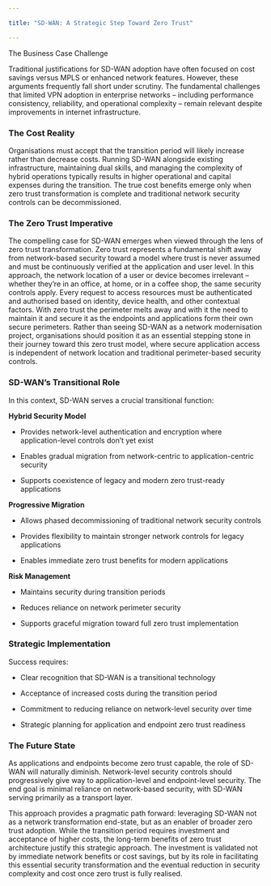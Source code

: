 ```yaml
---

title: "SD-WAN: A Strategic Step Toward Zero Trust"

---
```


The Business Case Challenge

Traditional justifications for SD-WAN adoption have often focused on cost savings versus MPLS or enhanced network features. However, these arguments frequently fall short under scrutiny. The fundamental challenges that limited VPN adoption in enterprise networks – including performance consistency, reliability, and operational complexity – remain relevant despite improvements in internet infrastructure.

### The Cost Reality

Organisations must accept that the transition period will likely increase rather than decrease costs. Running SD-WAN alongside existing infrastructure, maintaining dual skills, and managing the complexity of hybrid operations typically results in higher operational and capital expenses during the transition. The true cost benefits emerge only when zero trust transformation is complete and traditional network security controls can be decommissioned.

### The Zero Trust Imperative

The compelling case for SD-WAN emerges when viewed through the lens of zero trust transformation. Zero trust represents a fundamental shift away from network-based security toward a model where trust is never assumed and must be continuously verified at the application and user level. In this approach, the network location of a user or device becomes irrelevant – whether they’re in an office, at home, or in a coffee shop, the same security controls apply. Every request to access resources must be authenticated and authorised based on identity, device health, and other contextual factors. With zero trust the perimeter melts away and with it the need to maintain it and secure it as the endpoints and applications form their own secure perimeters. Rather than seeing SD-WAN as a network modernisation project, organisations should position it as an essential stepping stone in their journey toward this zero trust model, where secure application access is independent of network location and traditional perimeter-based security controls.

### SD-WAN’s Transitional Role

In this context, SD-WAN serves a crucial transitional function:

**Hybrid Security Model**

- Provides network-level authentication and encryption where application-level controls don’t yet exist

- Enables gradual migration from network-centric to application-centric security

- Supports coexistence of legacy and modern zero trust-ready applications

**Progressive Migration**

- Allows phased decommissioning of traditional network security controls

- Provides flexibility to maintain stronger network controls for legacy applications

- Enables immediate zero trust benefits for modern applications

**Risk Management**

- Maintains security during transition periods

- Reduces reliance on network perimeter security

- Supports graceful migration toward full zero trust implementation

### Strategic Implementation

Success requires:

- Clear recognition that SD-WAN is a transitional technology

- Acceptance of increased costs during the transition period

- Commitment to reducing reliance on network-level security over time

- Strategic planning for application and endpoint zero trust readiness

### The Future State

As applications and endpoints become zero trust capable, the role of SD-WAN will naturally diminish. Network-level security controls should progressively give way to application-level and endpoint-level security. The end goal is minimal reliance on network-based security, with SD-WAN serving primarily as a transport layer.

This approach provides a pragmatic path forward: leveraging SD-WAN not as a network transformation end-state, but as an enabler of broader zero trust adoption. While the transition period requires investment and acceptance of higher costs, the long-term benefits of zero trust architecture justify this strategic approach. The investment is validated not by immediate network benefits or cost savings, but by its role in facilitating this essential security transformation and the eventual reduction in security complexity and cost once zero trust is fully realised.​​​​​​​​​​​​​​​​
